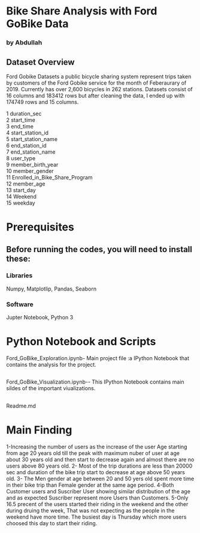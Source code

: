 # Bike Share Analysis with Ford GoBike Data
### by Abdullah
## Dataset Overview
Ford Gobike Datasets a public bicycle sharing system represent trips taken by customers of the Ford Gobike service for the month of Feberaurary of 2019.
Currently has over 2,600 bicycles in 262 stations. Datasets consist of 16 columns and 183412 rows but after cleaning the data, I ended up with 174749 rows and 15 columns.

1   duration_sec                    
2   start_time                      
3   end_time                        
4   start_station_id                         
5   start_station_name                    
6   end_station_id                  
7   end_station_name                       
8   user_type                              
9   member_birth_year                       
10   member_gender                          
11  Enrolled_in_Bike_Share_Program        
12  member_age                              
13  start_day                               
14  Weekend                                  
15  weekday

# Prerequisites
## Before running the codes, you will need to install these:
### Libraries
Numpy, Matplotlip, Pandas, Seaborn
### Software
Jupter Notebook, Python 3

# Python Notebook and Scripts
Ford_GoBike_Exploration.ipynb- Main project file :a IPython Notebook that contains the analysis for the project.
##  
Ford_GoBike_Visualization.ipynb-- This IPython Notebook contains main sildes of the important viualizations.
##  
Readme.md

# Main Finding
1-Increasing the number of users as the increase of the user Age starting from age 20 years old till the peak with maximum nuber of user at age about 30 years old and then start to decrease again and almost there are no users above 80 years old.
2- Most of the trip durations are less than 20000 sec and duration of the bike trip start to decrease at age above 50 years old.
3- The Men gender at age between 20 and 50 yers old spent more time in their bike trip than Female gender at the same age period.
4-Both Customer users and Suscriber User showing similar distribution of the age and as expected Suscriber represent more Users than Customers.
5-Only 16.5 precent of the users started their riding in the weekend and the other during druing the week, That was not expecting as the people in the weekend have more time. The busiest day is Thursday which more users choosed this day to start their riding.
